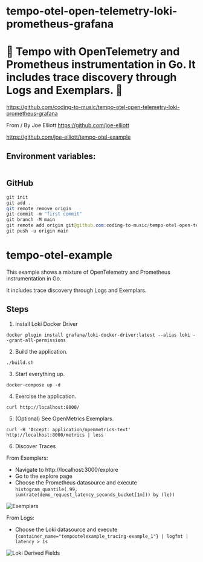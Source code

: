 # tempo-otel-open-telemetry-loki-prometheus-grafana

# 🚀 Tempo with OpenTelemetry and Prometheus instrumentation in Go. It includes trace discovery through Logs and Exemplars. 🚀

https://github.com/coding-to-music/tempo-otel-open-telemetry-loki-prometheus-grafana

From / By Joe Elliott https://github.com/joe-elliott

https://github.com/joe-elliott/tempo-otel-example

## Environment variables:

```java

```

## GitHub

```java
git init
git add .
git remote remove origin
git commit -m "first commit"
git branch -M main
git remote add origin git@github.com:coding-to-music/tempo-otel-open-telemetry-loki-prometheus-grafana.git
git push -u origin main
```

# tempo-otel-example

This example shows a mixture of OpenTelemetry and Prometheus instrumentation in Go.

It includes trace discovery through Logs and Exemplars.

## Steps

1. Install Loki Docker Driver

`docker plugin install grafana/loki-docker-driver:latest --alias loki --grant-all-permissions`

2. Build the application.

`./build.sh`

3. Start everything up.

`docker-compose up -d`

4. Exercise the application.

`curl http://localhost:8000/`

5. (Optional) See OpenMetrics Exemplars.

`curl -H 'Accept: application/openmetrics-text' http://localhost:8000/metrics | less`

6. Discover Traces

From Exemplars:

- Navigate to http://localhost:3000/explore
- Go to the explore page
- Choose the Prometheus datasource and execute `histogram_quantile(.99, sum(rate(demo_request_latency_seconds_bucket[1m])) by (le))`

![Exemplars](./exemplar.png)

From Logs:

- Choose the Loki datasource and execute `{container_name="tempootelexample_tracing-example_1"} | logfmt | latency > 1s`

![Loki Derived Fields](./loki.png)
